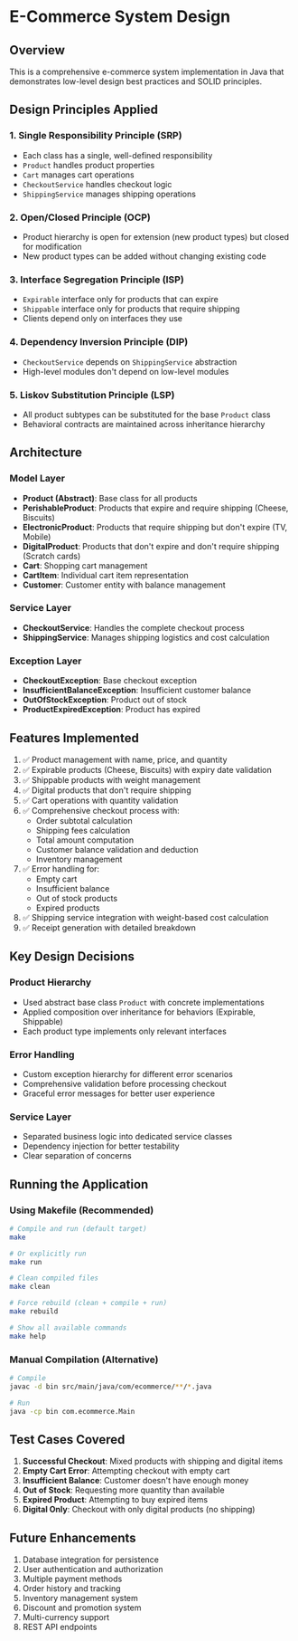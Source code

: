 # E-Commerce System Design

## Overview
This is a comprehensive e-commerce system implementation in Java that demonstrates low-level design best practices and SOLID principles.

## Design Principles Applied

### 1. Single Responsibility Principle (SRP)
- Each class has a single, well-defined responsibility
- `Product` handles product properties
- `Cart` manages cart operations
- `CheckoutService` handles checkout logic
- `ShippingService` manages shipping operations

### 2. Open/Closed Principle (OCP)
- Product hierarchy is open for extension (new product types) but closed for modification
- New product types can be added without changing existing code

### 3. Interface Segregation Principle (ISP)
- `Expirable` interface only for products that can expire
- `Shippable` interface only for products that require shipping
- Clients depend only on interfaces they use

### 4. Dependency Inversion Principle (DIP)
- `CheckoutService` depends on `ShippingService` abstraction
- High-level modules don't depend on low-level modules

### 5. Liskov Substitution Principle (LSP)
- All product subtypes can be substituted for the base `Product` class
- Behavioral contracts are maintained across inheritance hierarchy

## Architecture

### Model Layer
- **Product (Abstract)**: Base class for all products
- **PerishableProduct**: Products that expire and require shipping (Cheese, Biscuits)
- **ElectronicProduct**: Products that require shipping but don't expire (TV, Mobile)
- **DigitalProduct**: Products that don't expire and don't require shipping (Scratch cards)
- **Cart**: Shopping cart management
- **CartItem**: Individual cart item representation
- **Customer**: Customer entity with balance management

### Service Layer
- **CheckoutService**: Handles the complete checkout process
- **ShippingService**: Manages shipping logistics and cost calculation

### Exception Layer
- **CheckoutException**: Base checkout exception
- **InsufficientBalanceException**: Insufficient customer balance
- **OutOfStockException**: Product out of stock
- **ProductExpiredException**: Product has expired

## Features Implemented

1. ✅ Product management with name, price, and quantity
2. ✅ Expirable products (Cheese, Biscuits) with expiry date validation
3. ✅ Shippable products with weight management
4. ✅ Digital products that don't require shipping
5. ✅ Cart operations with quantity validation
6. ✅ Comprehensive checkout process with:
   - Order subtotal calculation
   - Shipping fees calculation
   - Total amount computation
   - Customer balance validation and deduction
   - Inventory management
7. ✅ Error handling for:
   - Empty cart
   - Insufficient balance
   - Out of stock products
   - Expired products
8. ✅ Shipping service integration with weight-based cost calculation
9. ✅ Receipt generation with detailed breakdown

## Key Design Decisions

### Product Hierarchy
- Used abstract base class `Product` with concrete implementations
- Applied composition over inheritance for behaviors (Expirable, Shippable)
- Each product type implements only relevant interfaces

### Error Handling
- Custom exception hierarchy for different error scenarios
- Comprehensive validation before processing checkout
- Graceful error messages for better user experience

### Service Layer
- Separated business logic into dedicated service classes
- Dependency injection for better testability
- Clear separation of concerns

## Running the Application

### Using Makefile (Recommended)
```bash
# Compile and run (default target)
make

# Or explicitly run
make run

# Clean compiled files
make clean

# Force rebuild (clean + compile + run)
make rebuild

# Show all available commands
make help
```

### Manual Compilation (Alternative)
```bash
# Compile
javac -d bin src/main/java/com/ecommerce/**/*.java

# Run
java -cp bin com.ecommerce.Main
```

## Test Cases Covered

1. **Successful Checkout**: Mixed products with shipping and digital items
2. **Empty Cart Error**: Attempting checkout with empty cart
3. **Insufficient Balance**: Customer doesn't have enough money
4. **Out of Stock**: Requesting more quantity than available
5. **Expired Product**: Attempting to buy expired items
6. **Digital Only**: Checkout with only digital products (no shipping)

## Future Enhancements

1. Database integration for persistence
2. User authentication and authorization
3. Multiple payment methods
4. Order history and tracking
5. Inventory management system
6. Discount and promotion system
7. Multi-currency support
8. REST API endpoints
